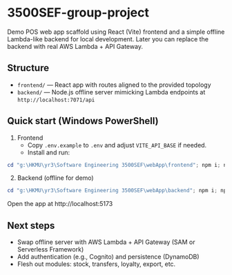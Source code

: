 # 3500SEF-group-project

Demo POS web app scaffold using React (Vite) frontend and a simple offline Lambda-like backend for local development. Later you can replace the backend with real AWS Lambda + API Gateway.

## Structure

- `frontend/` — React app with routes aligned to the provided topology
- `backend/` — Node.js offline server mimicking Lambda endpoints at `http://localhost:7071/api`

## Quick start (Windows PowerShell)

1. Frontend
	- Copy `.env.example` to `.env` and adjust `VITE_API_BASE` if needed.
	- Install and run:

```powershell
cd "g:\HKMU\yr3\Software Engineering 3500SEF\webApp\frontend"; npm i; npm run dev
```

2. Backend (offline for demo)

```powershell
cd "g:\HKMU\yr3\Software Engineering 3500SEF\webApp\backend"; npm i; npm start
```

Open the app at http://localhost:5173

## Next steps

- Swap offline server with AWS Lambda + API Gateway (SAM or Serverless Framework)
- Add authentication (e.g., Cognito) and persistence (DynamoDB)
- Flesh out modules: stock, transfers, loyalty, export, etc.
